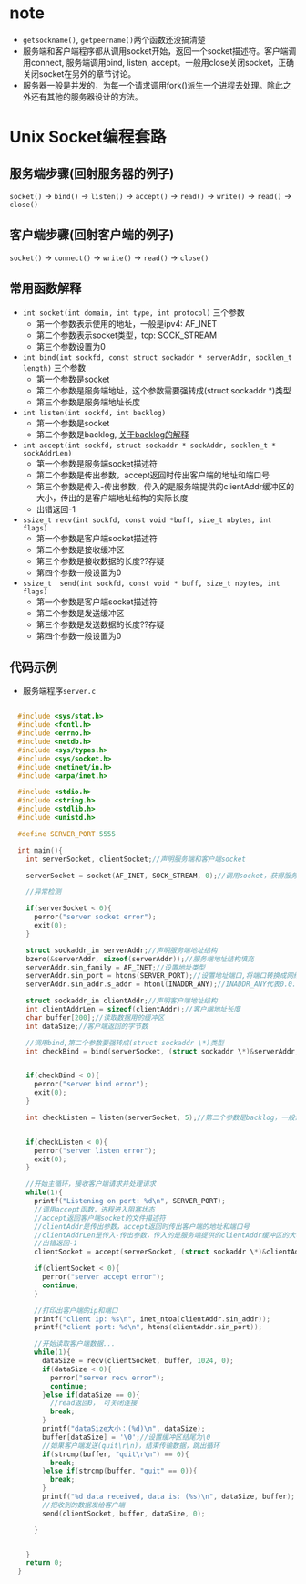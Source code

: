 # note
- `getsockname()`, `getpeername()`两个函数还没搞清楚
- 服务端和客户端程序都从调用socket开始，返回一个socket描述符。客户端调用connect, 服务端调用bind, listen, accept。一般用close关闭socket，正确关闭socket在另外的章节讨论。
- 服务器一般是并发的，为每一个请求调用fork()派生一个进程去处理。除此之外还有其他的服务器设计的方法。


# Unix Socket编程套路
## 服务端步骤(回射服务器的例子)

  `socket()` -> `bind()` -> `listen()` -> `accept()` -> `read()` -> `write()` -> `read()` -> `close()`

## 客户端步骤(回射客户端的例子)

  `socket()` -> `connect()` -> `write()` -> `read()` -> `close()`

## 常用函数解释
- `int socket(int domain, int type, int protocol)` 三个参数
    - 第一个参数表示使用的地址，一般是ipv4: AF_INET
    - 第二个参数表示socket类型，tcp: SOCK_STREAM
    - 第三个参数设置为0
- `int bind(int sockfd, const struct sockaddr * serverAddr, socklen_t length)` 三个参数
    - 第一个参数是socket
    - 第二个参数是服务端地址，这个参数需要强转成(struct sockaddr \*)类型
    - 第三个参数是服务端地址长度
- `int listen(int sockfd, int backlog)`
    - 第一个参数是socket
    - 第二个参数是backlog, [关于backlog的解释](http://man7.org/linux/man-pages/man2/listen.2.html)
- `int accept(int sockfd, struct sockaddr * sockAddr, socklen_t * sockAddrLen)`
    - 第一个参数是服务端socket描述符
    - 第二个参数是传出参数，accept返回时传出客户端的地址和端口号
    - 第三个参数是传入-传出参数，传入的是服务端提供的clientAddr缓冲区的大小，传出的是客户端地址结构的实际长度
    - 出错返回-1
- `ssize_t recv(int sockfd, const void *buff, size_t nbytes, int flags)`
    - 第一个参数是客户端socket描述符
    - 第二个参数是接收缓冲区
    - 第三个参数是接收数据的长度??存疑
    - 第四个参数一般设置为0
- `ssize_t	send(int sockfd, const void * buff, size_t nbytes, int flags)`
    - 第一个参数是客户端socket描述符
    - 第二个参数是发送缓冲区
    - 第三个参数是发送数据的长度??存疑
    - 第四个参数一般设置为0


## 代码示例
- 服务端程序`server.c`

```c

  #include <sys/stat.h>
  #include <fcntl.h>
  #include <errno.h>
  #include <netdb.h>
  #include <sys/types.h>
  #include <sys/socket.h>
  #include <netinet/in.h>
  #include <arpa/inet.h>

  #include <stdio.h>
  #include <string.h>
  #include <stdlib.h>
  #include <unistd.h>

  #define SERVER_PORT 5555

  int main(){
    int serverSocket, clientSocket;//声明服务端和客户端socket

    serverSocket = socket(AF_INET, SOCK_STREAM, 0);//调用socket，获得服务端socket

    //异常检测

    if(serverSocket < 0){
      perror("server socket error");
      exit(0);
    }

    struct sockaddr_in serverAddr;//声明服务端地址结构
    bzero(&serverAddr, sizeof(serverAddr));//服务端地址结构填充
    serverAddr.sin_family = AF_INET;//设置地址类型
    serverAddr.sin_port = htons(SERVER_PORT);//设置地址端口,将端口转换成网络字节序
    serverAddr.sin_addr.s_addr = htonl(INADDR_ANY);//INADDR_ANY代表0.0.0.0,转换成网络字节序

    struct sockaddr_in clientAddr;//声明客户端地址结构
    int clientAddrLen = sizeof(clientAddr);//客户端地址长度
    char buffer[200];//读取数据用的缓冲区
    int dataSize;//客户端返回的字节数

    //调用bind,第二个参数要强转成(struct sockaddr \*)类型
    int checkBind = bind(serverSocket, (struct sockaddr \*)&serverAddr, sizeof(serverAddr));


    if(checkBind < 0){
      perror("server bind error");
      exit(0);
    }

    int checkListen = listen(serverSocket, 5);//第二个参数是backlog，一般设置到30以下


    if(checkListen < 0){
      perror("server listen error");
      exit(0);
    }

    //开始主循环，接收客户端请求并处理请求
    while(1){
      printf("Listening on port: %d\n", SERVER_PORT);
      //调用accept函数，进程进入阻塞状态
      //accept返回客户端socket的文件描述符
      //clientAddr是传出参数，accept返回时传出客户端的地址和端口号
      //clientAddrLen是传入-传出参数，传入的是服务端提供的clientAddr缓冲区的大小，传出的是客户端地址结构的实际长度
      //出错返回-1
      clientSocket = accept(serverSocket, (struct sockaddr \*)&clientAddr, (socklen_t*)&clientAddrLen);

      if(clientSocket < 0){
        perror("server accept error");
        continue;
      }

      //打印出客户端的ip和端口
      printf("client ip: %s\n", inet_ntoa(clientAddr.sin_addr));
      printf("client port: %d\n", htons(clientAddr.sin_port));

      //开始读取客户端数据...
      while(1){
        dataSize = recv(clientSocket, buffer, 1024, 0);
        if(dataSize < 0){
          perror("server recv error");
          continue;
        }else if(dataSize == 0){
          //read返回0， 可关闭连接
          break;
        }
        printf("dataSize大小：(%d)\n", dataSize);
        buffer[dataSize] = '\0';//设置缓冲区结尾为\0
        //如果客户端发送(quit\r\n)，结束传输数据，跳出循环
        if(strcmp(buffer, "quit\r\n") == 0){
          break;
        }else if(strcmp(buffer, "quit" == 0)){
          break;
        }
        printf("%d data received, data is: (%s)\n", dataSize, buffer);
        //把收到的数据发给客户端
        send(clientSocket, buffer, dataSize, 0);

      }


    }
    return 0;
  }

```

